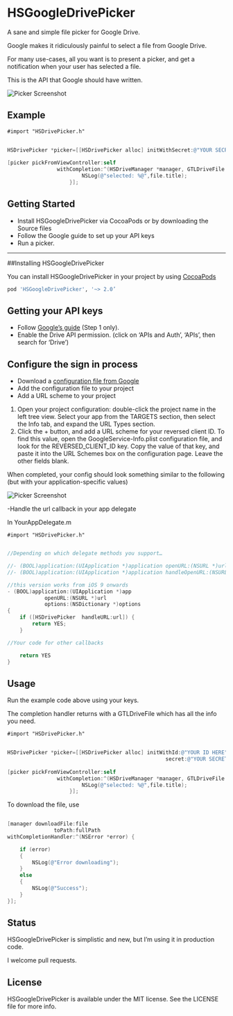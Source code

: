 # HSGoogleDrivePicker
A sane and simple file picker for Google Drive.

Google makes it ridiculously painful to select a file from Google Drive. 

For many use-cases, all you want is to present a picker, and get a notification when your user has selected a file.

This is the API that Google should have written.

![Picker Screenshot](https://raw.githubusercontent.com/ConfusedVorlon/HSGoogleDrivePicker/master/images/iPadPicker.png)


## Example

`#import "HSDrivePicker.h"`

```objective-c
    
HSDrivePicker *picker=[[HSDrivePicker alloc] initWithSecret:@"YOUR SECRET HERE"];
    
[picker pickFromViewController:self
                withCompletion:^(HSDriveManager *manager, GTLDriveFile *file) {
                        NSLog(@"selected: %@",file.title);
                    }];
```

## Getting Started

- Install HSGoogleDrivePicker via CocoaPods or by downloading the Source files
- Follow the Google guide to set up your API keys
- Run a picker.


---
##Installing HSGoogleDrivePicker

You can install HSGoogleDrivePicker in your project by using [CocoaPods](https://github.com/cocoapods/cocoapods)


```Ruby
pod 'HSGoogleDrivePicker', '~> 2.0’

```


## Getting your API keys

- Follow [Google’s guide](https://developers.google.com/drive/ios/quickstart) (Step 1 only).
- Enable the Drive API permission. (click on ‘APIs and Auth’, ‘APIs’, then search for ‘Drive’) 

## Configure the sign in process

- Download a [configuration file from Google](https://developers.google.com/mobile/add?platform=ios&cntapi=signin)
- Add the configuration file to your project
- Add a URL scheme to your project

1. Open your project configuration: double-click the project name in the left tree view. Select your app from the TARGETS section, then select the Info tab, and expand the URL Types section.
1. Click the + button, and add a URL scheme for your reversed client ID. To find this value, open the GoogleService-Info.plist configuration file, and look for the REVERSED_CLIENT_ID key. Copy the value of that key, and paste it into the URL Schemes box on the configuration page. Leave the other fields blank.

When completed, your config should look something similar to the following (but with your application-specific values)

![Picker Screenshot](https://raw.githubusercontent.com/ConfusedVorlon/HSGoogleDrivePicker/master/images/url_scheme.png)

-Handle the url callback in your app delegate

In YourAppDelegate.m

`#import "HSDrivePicker.h"`

```objective-c

//Depending on which delegate methods you support…

//- (BOOL)application:(UIApplication *)application openURL:(NSURL *)url sourceApplication:(NSString *)sourceApplication annotation:(id)annotation 
//- (BOOL)application:(UIApplication *)application handleOpenURL:(NSURL *)url

//this version works from iOS 9 onwards
- (BOOL)application:(UIApplication *)app
            openURL:(NSURL *)url
            options:(NSDictionary *)options
{
	if ([HSDrivePicker  handleURL:url]) {
        return YES;
    }

//Your code for other callbacks

	return YES
}

```

## Usage

Run the example code above using your keys.

The completion handler returns with a GTLDriveFile which has all the info you need. 

`#import "HSDrivePicker.h"`

```objective-c
    
HSDrivePicker *picker=[[HSDrivePicker alloc] initWithId:@"YOUR ID HERE"
                                                   secret:@"YOUR SECRET HERE"];
    
[picker pickFromViewController:self
                withCompletion:^(HSDriveManager *manager, GTLDriveFile *file) {
                        NSLog(@"selected: %@",file.title);
                    }];
```

To download the file, use 

```objective-c
       
[manager downloadFile:file
               toPath:fullPath
withCompletionHandler:^(NSError *error) {

	if (error)
	{
		NSLog(@"Error downloading");
	}
	else
	{
		NSLog(@"Success");
	}
}];
```

## Status

HSGoogleDrivePicker is simplistic and new, but I’m using it in production code. 

I welcome pull requests.

## License

HSGoogleDrivePicker is available under the MIT license. See the LICENSE file for more info.